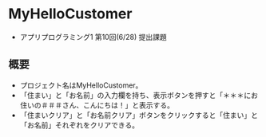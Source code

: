 # MyHelloCustomer

- アプリプログラミング1 第10回(6/28) 提出課題

## 概要

- プロジェクト名はMyHelloCustomer。
- 「住まい」と「お名前」の入力欄を持ち、表示ボタンを押すと「＊＊＊にお住いの＃＃＃さん、こんにちは！」と表示する。
- 「住まいクリア」と「お名前クリア」ボタンをクリックすると「住まい」と「お名前」それぞれをクリアできる。
